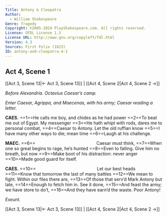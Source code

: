 ```yaml
---
Title: Antony & Cleopatra
Author: 
  - William Shakespeare
Genre: Tragedy
Copyright: ©2005-2024 PlayShakespeare.com. All rights reserved.
License: GFDL License 1.3
License URL: http://www.gnu.org/copyleft/fdl.html
Version: 4.3
Sources: First Folio (1623)
ID: antony-and-cleopatra-4-1
---
```


## Act 4, Scene 1
[[Act 3, Scene 13|← Act 3, Scene 13]] | [[Act 4, Scene 2|Act 4, Scene 2 →]]

*Before Alexandria. Octavius Caesar’s camp.*

*Enter Caesar, Agrippa, and Maecenas, with his army; Caesar reading a letter.*

**CAES.**
==1==He calls me boy, and chides as he had power
==2==To beat me out of Egypt. My messenger
==3==He hath whipt with rods, dares me to personal combat,
==4==Caesar to Antony. Let the old ruffian know
==5==I have many other ways to die; mean time
==6==Laugh at his challenge.

**MAEC.**
==6==              Caesar must think,
==7==When one so great begins to rage, he’s hunted
==8==Even to falling. Give him no breath, but now
==9==Make boot of his distraction: never anger
==10==Made good guard for itself.

**CAES.**
==10==              Let our best heads
==11==Know that tomorrow the last of many battles
==12==We mean to fight. Within our files there are,
==13==Of those that serv’d Mark Antony but late,
==14==Enough to fetch him in. See it done,
==15==And feast the army; we have store to do’t,
==16==And they have earn’d the waste. Poor Antony!

*Exeunt.*

[[Act 3, Scene 13|← Act 3, Scene 13]] | [[Act 4, Scene 2|Act 4, Scene 2 →]]